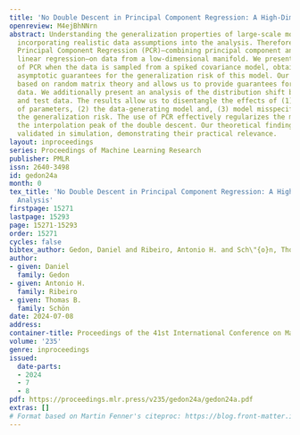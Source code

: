 ```yaml
---
title: 'No Double Descent in Principal Component Regression: A High-Dimensional Analysis'
openreview: M4ejBhNNrn
abstract: Understanding the generalization properties of large-scale models necessitates
  incorporating realistic data assumptions into the analysis. Therefore, we consider
  Principal Component Regression (PCR)—combining principal component analysis and
  linear regression—on data from a low-dimensional manifold. We present an analysis
  of PCR when the data is sampled from a spiked covariance model, obtaining fundamental
  asymptotic guarantees for the generalization risk of this model. Our analysis is
  based on random matrix theory and allows us to provide guarantees for high-dimensional
  data. We additionally present an analysis of the distribution shift between training
  and test data. The results allow us to disentangle the effects of (1) the number
  of parameters, (2) the data-generating model and, (3) model misspecification on
  the generalization risk. The use of PCR effectively regularizes the model and prevents
  the interpolation peak of the double descent. Our theoretical findings are empirically
  validated in simulation, demonstrating their practical relevance.
layout: inproceedings
series: Proceedings of Machine Learning Research
publisher: PMLR
issn: 2640-3498
id: gedon24a
month: 0
tex_title: 'No Double Descent in Principal Component Regression: A High-Dimensional
  Analysis'
firstpage: 15271
lastpage: 15293
page: 15271-15293
order: 15271
cycles: false
bibtex_author: Gedon, Daniel and Ribeiro, Antonio H. and Sch\"{o}n, Thomas B.
author:
- given: Daniel
  family: Gedon
- given: Antonio H.
  family: Ribeiro
- given: Thomas B.
  family: Schön
date: 2024-07-08
address:
container-title: Proceedings of the 41st International Conference on Machine Learning
volume: '235'
genre: inproceedings
issued:
  date-parts:
  - 2024
  - 7
  - 8
pdf: https://proceedings.mlr.press/v235/gedon24a/gedon24a.pdf
extras: []
# Format based on Martin Fenner's citeproc: https://blog.front-matter.io/posts/citeproc-yaml-for-bibliographies/
---
```

